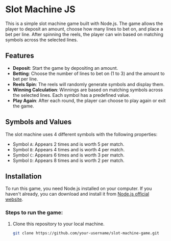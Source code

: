 # Slot Machine JS

This is a simple slot machine game built with Node.js. The game allows the player to deposit an amount, choose how many lines to bet on, and place a bet per line. After spinning the reels, the player can win based on matching symbols across the selected lines.

## Features

- **Deposit**: Start the game by depositing an amount.
- **Betting**: Choose the number of lines to bet on (1 to 3) and the amount to bet per line.
- **Reels Spin**: The reels will randomly generate symbols and display them.
- **Winning Calculation**: Winnings are based on matching symbols across the selected lines. Each symbol has a predefined value.
- **Play Again**: After each round, the player can choose to play again or exit the game.

## Symbols and Values

The slot machine uses 4 different symbols with the following properties:

- Symbol `A`: Appears 2 times and is worth 5 per match.
- Symbol `B`: Appears 4 times and is worth 4 per match.
- Symbol `C`: Appears 6 times and is worth 3 per match.
- Symbol `D`: Appears 8 times and is worth 2 per match.

## Installation

To run this game, you need Node.js installed on your computer. If you haven't already, you can download and install it from [Node.js official website](https://nodejs.org/).

### Steps to run the game:

1. Clone this repository to your local machine.
   ```bash
   git clone https://github.com/your-username/slot-machine-game.git
